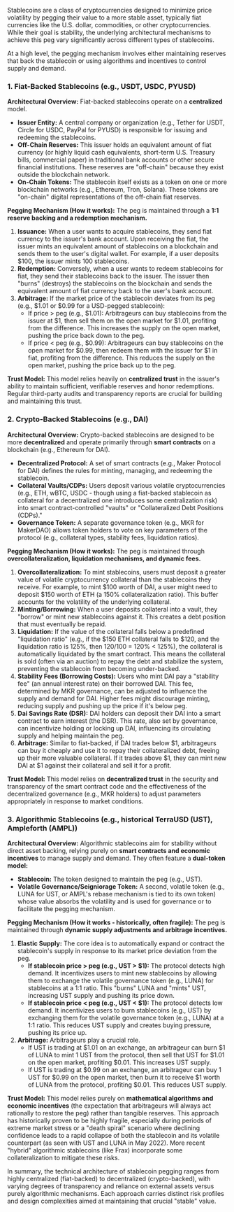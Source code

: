 Stablecoins are a class of cryptocurrencies designed to minimize price volatility by pegging their value to a more stable asset, typically fiat currencies like the U.S. dollar, commodities, or other cryptocurrencies. While their goal is stability, the underlying architectural mechanisms to achieve this peg vary significantly across different types of stablecoins.

At a high level, the pegging mechanism involves either maintaining reserves that back the stablecoin or using algorithms and incentives to control supply and demand.

### 1. Fiat-Backed Stablecoins (e.g., USDT, USDC, PYUSD)

**Architectural Overview:**
Fiat-backed stablecoins operate on a **centralized** model.
* **Issuer Entity:** A central company or organization (e.g., Tether for USDT, Circle for USDC, PayPal for PYUSD) is responsible for issuing and redeeming the stablecoins.
* **Off-Chain Reserves:** This issuer holds an equivalent amount of fiat currency (or highly liquid cash equivalents, short-term U.S. Treasury bills, commercial paper) in traditional bank accounts or other secure financial institutions. These reserves are "off-chain" because they exist outside the blockchain network.
* **On-Chain Tokens:** The stablecoin itself exists as a token on one or more blockchain networks (e.g., Ethereum, Tron, Solana). These tokens are "on-chain" digital representations of the off-chain fiat reserves.

**Pegging Mechanism (How it works):**
The peg is maintained through a **1:1 reserve backing and a redemption mechanism.**
1.  **Issuance:** When a user wants to acquire stablecoins, they send fiat currency to the issuer's bank account. Upon receiving the fiat, the issuer mints an equivalent amount of stablecoins on a blockchain and sends them to the user's digital wallet. For example, if a user deposits $100, the issuer mints 100 stablecoins.
2.  **Redemption:** Conversely, when a user wants to redeem stablecoins for fiat, they send their stablecoins back to the issuer. The issuer then "burns" (destroys) the stablecoins on the blockchain and sends the equivalent amount of fiat currency back to the user's bank account.
3.  **Arbitrage:** If the market price of the stablecoin deviates from its peg (e.g., $1.01 or $0.99 for a USD-pegged stablecoin):
    * If price > peg (e.g., $1.01): Arbitrageurs can buy stablecoins from the issuer at $1, then sell them on the open market for $1.01, profiting from the difference. This increases the supply on the open market, pushing the price back down to the peg.
    * If price < peg (e.g., $0.99): Arbitrageurs can buy stablecoins on the open market for $0.99, then redeem them with the issuer for $1 in fiat, profiting from the difference. This reduces the supply on the open market, pushing the price back up to the peg.

**Trust Model:** This model relies heavily on **centralized trust** in the issuer's ability to maintain sufficient, verifiable reserves and honor redemptions. Regular third-party audits and transparency reports are crucial for building and maintaining this trust.

### 2. Crypto-Backed Stablecoins (e.g., DAI)

**Architectural Overview:**
Crypto-backed stablecoins are designed to be more **decentralized** and operate primarily through **smart contracts** on a blockchain (e.g., Ethereum for DAI).
* **Decentralized Protocol:** A set of smart contracts (e.g., Maker Protocol for DAI) defines the rules for minting, managing, and redeeming the stablecoin.
* **Collateral Vaults/CDPs:** Users deposit various volatile cryptocurrencies (e.g., ETH, wBTC, USDC - though using a fiat-backed stablecoin as collateral for a decentralized one introduces some centralization risk) into smart contract-controlled "vaults" or "Collateralized Debt Positions (CDPs)."
* **Governance Token:** A separate governance token (e.g., MKR for MakerDAO) allows token holders to vote on key parameters of the protocol (e.g., collateral types, stability fees, liquidation ratios).

**Pegging Mechanism (How it works):**
The peg is maintained through **overcollateralization, liquidation mechanisms, and dynamic fees.**
1.  **Overcollateralization:** To mint stablecoins, users must deposit a greater value of volatile cryptocurrency collateral than the stablecoins they receive. For example, to mint $100 worth of DAI, a user might need to deposit $150 worth of ETH (a 150% collateralization ratio). This buffer accounts for the volatility of the underlying collateral.
2.  **Minting/Borrowing:** When a user deposits collateral into a vault, they "borrow" or mint new stablecoins against it. This creates a debt position that must eventually be repaid.
3.  **Liquidation:** If the value of the collateral falls below a predefined "liquidation ratio" (e.g., if the $150 ETH collateral falls to $120, and the liquidation ratio is 125%, then 120/100 = 120% < 125%), the collateral is automatically liquidated by the smart contract. This means the collateral is sold (often via an auction) to repay the debt and stabilize the system, preventing the stablecoin from becoming under-backed.
4.  **Stability Fees (Borrowing Costs):** Users who mint DAI pay a "stability fee" (an annual interest rate) on their borrowed DAI. This fee, determined by MKR governance, can be adjusted to influence the supply and demand for DAI. Higher fees might discourage minting, reducing supply and pushing up the price if it's below peg.
5.  **Dai Savings Rate (DSR):** DAI holders can deposit their DAI into a smart contract to earn interest (the DSR). This rate, also set by governance, can incentivize holding or locking up DAI, influencing its circulating supply and helping maintain the peg.
6.  **Arbitrage:** Similar to fiat-backed, if DAI trades below $1, arbitrageurs can buy it cheaply and use it to repay their collateralized debt, freeing up their more valuable collateral. If it trades above $1, they can mint new DAI at $1 against their collateral and sell it for a profit.

**Trust Model:** This model relies on **decentralized trust** in the security and transparency of the smart contract code and the effectiveness of the decentralized governance (e.g., MKR holders) to adjust parameters appropriately in response to market conditions.

### 3. Algorithmic Stablecoins (e.g., historical TerraUSD (UST), Ampleforth (AMPL))

**Architectural Overview:**
Algorithmic stablecoins aim for stability without direct asset backing, relying purely on **smart contracts and economic incentives** to manage supply and demand. They often feature a **dual-token model:**
* **Stablecoin:** The token designed to maintain the peg (e.g., UST).
* **Volatile Governance/Seigniorage Token:** A second, volatile token (e.g., LUNA for UST, or AMPL's rebase mechanism is tied to its own token) whose value absorbs the volatility and is used for governance or to facilitate the pegging mechanism.

**Pegging Mechanism (How it works - historically, often fragile):**
The peg is maintained through **dynamic supply adjustments and arbitrage incentives.**
1.  **Elastic Supply:** The core idea is to automatically expand or contract the stablecoin's supply in response to its market price deviation from the peg.
    * **If stablecoin price > peg (e.g., UST > $1):** The protocol detects high demand. It incentivizes users to mint new stablecoins by allowing them to exchange the volatile governance token (e.g., LUNA) for stablecoins at a 1:1 ratio. This "burns" LUNA and "mints" UST, increasing UST supply and pushing its price down.
    * **If stablecoin price < peg (e.g., UST < $1):** The protocol detects low demand. It incentivizes users to burn stablecoins (e.g., UST) by exchanging them for the volatile governance token (e.g., LUNA) at a 1:1 ratio. This reduces UST supply and creates buying pressure, pushing its price up.
2.  **Arbitrage:** Arbitrageurs play a crucial role.
    * If UST is trading at $1.01 on an exchange, an arbitrageur can burn $1 of LUNA to mint 1 UST from the protocol, then sell that UST for $1.01 on the open market, profiting $0.01. This increases UST supply.
    * If UST is trading at $0.99 on an exchange, an arbitrageur can buy 1 UST for $0.99 on the open market, then burn it to receive $1 worth of LUNA from the protocol, profiting $0.01. This reduces UST supply.

**Trust Model:** This model relies purely on **mathematical algorithms and economic incentives** (the expectation that arbitrageurs will always act rationally to restore the peg) rather than tangible reserves. This approach has historically proven to be highly fragile, especially during periods of extreme market stress or a "death spiral" scenario where declining confidence leads to a rapid collapse of both the stablecoin and its volatile counterpart (as seen with UST and LUNA in May 2022). More recent "hybrid" algorithmic stablecoins (like Frax) incorporate some collateralization to mitigate these risks.

In summary, the technical architecture of stablecoin pegging ranges from highly centralized (fiat-backed) to decentralized (crypto-backed), with varying degrees of transparency and reliance on external assets versus purely algorithmic mechanisms. Each approach carries distinct risk profiles and design complexities aimed at maintaining that crucial "stable" value.